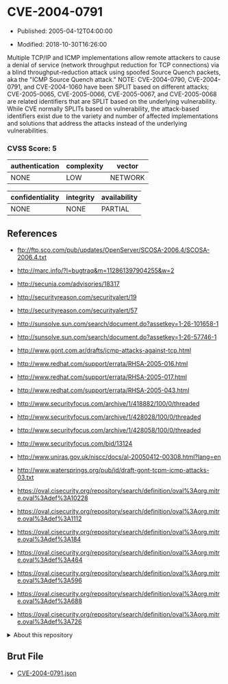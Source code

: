 # CVE-2004-0791

- Published: 2005-04-12T04:00:00

- Modified: 2018-10-30T16:26:00

Multiple TCP/IP and ICMP implementations allow remote attackers to cause a denial of service (network throughput reduction for TCP connections) via a blind throughput-reduction attack using spoofed Source Quench packets, aka the "ICMP Source Quench attack."  NOTE: CVE-2004-0790, CVE-2004-0791, and CVE-2004-1060 have been SPLIT based on different attacks; CVE-2005-0065, CVE-2005-0066, CVE-2005-0067, and CVE-2005-0068 are related identifiers that are SPLIT based on the underlying vulnerability.  While CVE normally SPLITs based on vulnerability, the attack-based identifiers exist due to the variety and number of affected implementations and solutions that address the attacks instead of the underlying vulnerabilities.

### CVSS Score: **5**

| authentication | complexity | vector |
| --- | --- | --- |
| NONE | LOW | NETWORK |

| confidentiality | integrity | availability |
| --- | --- | --- |
| NONE | NONE | PARTIAL |

## References

* ftp://ftp.sco.com/pub/updates/OpenServer/SCOSA-2006.4/SCOSA-2006.4.txt

* http://marc.info/?l=bugtraq&m=112861397904255&w=2

* http://secunia.com/advisories/18317

* http://securityreason.com/securityalert/19

* http://securityreason.com/securityalert/57

* http://sunsolve.sun.com/search/document.do?assetkey=1-26-101658-1

* http://sunsolve.sun.com/search/document.do?assetkey=1-26-57746-1

* http://www.gont.com.ar/drafts/icmp-attacks-against-tcp.html

* http://www.redhat.com/support/errata/RHSA-2005-016.html

* http://www.redhat.com/support/errata/RHSA-2005-017.html

* http://www.redhat.com/support/errata/RHSA-2005-043.html

* http://www.securityfocus.com/archive/1/418882/100/0/threaded

* http://www.securityfocus.com/archive/1/428028/100/0/threaded

* http://www.securityfocus.com/archive/1/428058/100/0/threaded

* http://www.securityfocus.com/bid/13124

* http://www.uniras.gov.uk/niscc/docs/al-20050412-00308.html?lang=en

* http://www.watersprings.org/pub/id/draft-gont-tcpm-icmp-attacks-03.txt

* https://oval.cisecurity.org/repository/search/definition/oval%3Aorg.mitre.oval%3Adef%3A10228

* https://oval.cisecurity.org/repository/search/definition/oval%3Aorg.mitre.oval%3Adef%3A1112

* https://oval.cisecurity.org/repository/search/definition/oval%3Aorg.mitre.oval%3Adef%3A184

* https://oval.cisecurity.org/repository/search/definition/oval%3Aorg.mitre.oval%3Adef%3A464

* https://oval.cisecurity.org/repository/search/definition/oval%3Aorg.mitre.oval%3Adef%3A596

* https://oval.cisecurity.org/repository/search/definition/oval%3Aorg.mitre.oval%3Adef%3A688

* https://oval.cisecurity.org/repository/search/definition/oval%3Aorg.mitre.oval%3Adef%3A726

<details>
<summary>About this repository</summary> 

  This repository is part of the project [Live Hack CVE](https://github.com/Live-Hack-CVE). Main website can be found [www.live-hack.org](https://www.live-hack.org) 
  
  Made by [Sn0wAlice](https://github.com/Sn0wAlice) for the people that care about security and need to have a feed of the latest CVEs. Hope you enjoy it, don't forget to star the repo and follow me on [Twitter](https://twitter.com/Sn0wAlice) and [Github](https://github.com/Sn0wAlice). And that is my [personnal website](https://www.alice-snow.me/)

  - [Home Page](https://github.com/Live-Hack-CVE)
  - [Framework](https://github.com/Live-Hack-CVE/cve-framework)
  - [CVE database](https://github.com/Live-Hack-CVE/full_database)
  - [Changelog](https://github.com/Live-Hack-CVE/Changelog)
</details>

## Brut File

* [CVE-2004-0791.json](https://raw.githubusercontent.com/Live-Hack-CVE/full_database/main/cves/2004/CVE-2004-0791.json)

